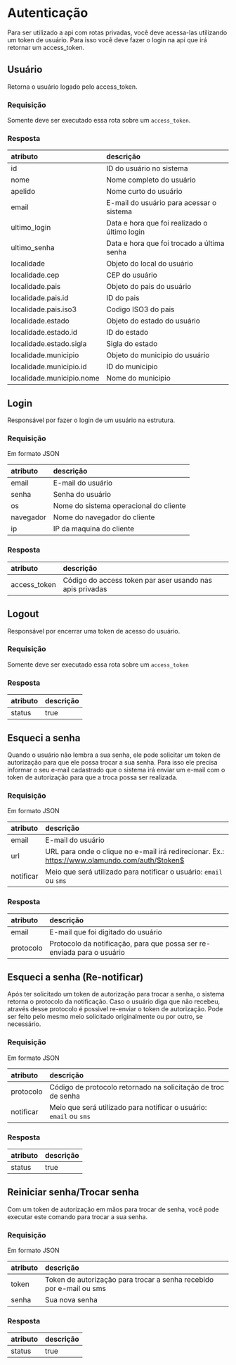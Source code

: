 # Autenticação

Para ser utilizado a api com rotas privadas, você deve acessa-las utilizando um token de usuário. 
Para isso você deve fazer o login na api que irá retornar um access_token.

## Usuário

<api method="get" uri="/auth/usuario" />

Retorna o usuário logado pelo access_token.

### Requisição

<tag text="auth" type="error"/> Somente deve ser executado essa rota sobre um `access_token`.

### Resposta

| atributo                  | descrição                                    |
|:--------------------------|:---------------------------------------------|
| id                        | ID do usuário no sistema                     |
| nome                      | Nome completo do usuário                     |
| apelido                   | Nome curto do usuário                        |
| email                     | E-mail do usuário para acessar o sistema     |
| ultimo_login              | Data e hora que foi realizado o último login |
| ultimo_senha              | Data e hora que foi trocado a última senha   |
| localidade                | Objeto do local do usuário                   |
| localidade.cep            | CEP do usuário                               |
| localidade.pais           | Objeto do pais do usuário                    |
| localidade.pais.id        | ID do pais                                   |
| localidade.pais.iso3      | Codigo ISO3 do pais                          |
| localidade.estado         | Objeto do estado do usuário                  |
| localidade.estado.id      | ID do estado                                 |
| localidade.estado.sigla   | Sigla do estado                              |
| localidade.municipio      | Objeto do municipio do usuário               |
| localidade.municipio.id   | ID do municipio                              |
| localidade.municipio.nome | Nome do municipio                            |


## Login

<api method="post" uri="/auth/login" />

Responsável por fazer o login de um usuário na estrutura.

### Requisição

Em formato JSON

| atributo  | descrição                                     |
|:----------|:----------------------------------------------|
| email     | E-mail do usuário <Badge text="obrigatório"/> |
| senha     | Senha do usuário <Badge text="obrigatório"/>  |
| os        | Nome do sistema operacional do cliente        |
| navegador | Nome do navegador do cliente                  |
| ip        | IP da maquina do cliente                      |

### Resposta

| atributo     | descrição                                                |
|:-------------|:---------------------------------------------------------|
| access_token | Código do access token par aser usando nas apis privadas |


## Logout

<api method="post" uri="/auth/logout" />

Responsável por encerrar uma token de acesso do usuário.

### Requisição

<tag text="auth" type="error"/> Somente deve ser executado essa rota sobre um `access_token`

### Resposta

| atributo     | descrição                                                |
|:-------------|:---------------------------------------------------------|
| status       | true                                                     |


## Esqueci a senha

<api method="post" uri="/auth/esqueci-senha" />

Quando o usuário não lembra a sua senha, ele pode solicitar um token de autorização para que ele possa trocar a sua senha.
Para isso ele precisa informar o seu e-mail cadastrado que o sistema irá enviar um e-mail com o token de autorização para que a troca possa ser realizada.

### Requisição

Em formato JSON

| atributo  | descrição                                     |
|:----------|:----------------------------------------------|
| email     | E-mail do usuário <Badge text="obrigatório"/> |
| url       | URL para onde o clique no e-mail irá redirecionar. Ex.: https://www.olamundo.com/auth/$token$ <Badge text="obrigatório"/>  |
| notificar | Meio que será utilizado para notificar o usuário: `email` ou `sms`  |

### Resposta

| atributo     | descrição                                                              |
|:-------------|:-----------------------------------------------------------------------|
| email        | E-mail que foi digitado do usuário                                     |
| protocolo    | Protocolo da notificação, para que possa ser re-enviada para o usuário |


## Esqueci a senha (Re-notificar)

<api method="post" uri="/auth/esqueci-senha/notificar" />

Após ter solicitado um token de autorização para trocar a senha, o sistema retorna o protocolo da notificação. Caso o usuário diga que não recebeu, através desse protocolo é possivel re-enviar o token de autorização. Pode ser feito pelo mesmo meio solicitado originalmente ou por outro, se necessário.

### Requisição

Em formato JSON

| atributo  | descrição                                                                                 |
|:----------|:------------------------------------------------------------------------------------------|
| protocolo | Código de protocolo retornado na solicitação de troc de senha <Badge text="obrigatório"/> |
| notificar | Meio que será utilizado para notificar o usuário: `email` ou `sms`                        |

### Resposta

| atributo     | descrição                                                              |
|:-------------|:-----------------------------------------------------------------------|
| status       | true                                                                   |

## Reiniciar senha/Trocar senha

<api method="post" uri="/auth/reiniciar-senha" />

Com um token de autorização em mãos para trocar de senha, você pode executar este comando para trocar a sua senha.

### Requisição

Em formato JSON

| atributo  | descrição                                                                                       |
|:----------|:------------------------------------------------------------------------------------------------|
| token     | Token de autorização para trocar a senha recebido por e-mail ou sms <Badge text="obrigatório"/> |
| senha     | Sua nova senha <Badge text="obrigatório"/>                                                      |

### Resposta

| atributo     | descrição                                                              |
|:-------------|:-----------------------------------------------------------------------|
| status       | true                                                                   |
